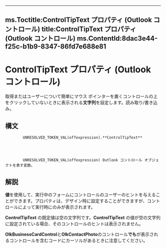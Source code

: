 

---
ms.Toctitle:ControlTipText プロパティ (Outlook コントロール)
title:ControlTipText プロパティ (Outlook コントロール)
ms.ContentId:8dac3e44-f25c-b1b9-8347-86fd7e688e81
---
# ControlTipText プロパティ (Outlook コントロール)




取得またはユーザーについて簡単にマウス ポインターを置くコントロールの上をクリックしていないときに表示される**文字列**を設定します。読み取り/書き込み。

## 構文

            UNRESOLVED_TOKEN_VAL(offexpression).**ControlTipText**




            UNRESOLVED_TOKEN_VAL(offexpression) Outlook コントロール オブジェクトを表す変数。



## 解説
**値**を使用して、実行中のフォームにコントロールのユーザーのヒントを与えることができます。プロパティは、デザイン時に設定することができますが、コントロールによって実行時にのみが表示されます。



**ControlTipText** の既定値は空の文字列です。**ControlTipText** の値が空の文字列に設定されている場合、そのコントロールのヒントは表示されません。



**OlkBusinessCardControl**と**OlkContactPhoto**のコントロール**でも**が表示されるコントロールを含むコードにカーソルがあるときに注意してください。




